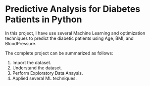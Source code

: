 # Predictive Analysis for Diabetes Patients in Python
In this project, I have use several Machine Learning and optimization techniques to predict the diabetic patients using Age, BMI, and BloodPressure. 

The complete project can be summarized as follows:
  1. Import the dataset.
  2. Understand the dataset.
  3. Perform Exploratory Data Anaysis.
  4. Applied several ML techniques.
